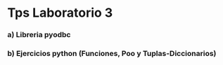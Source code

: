 # Tps Laboratorio 3
### a) Libreria pyodbc
### b) Ejercicios python (Funciones, Poo y Tuplas-Diccionarios) 
